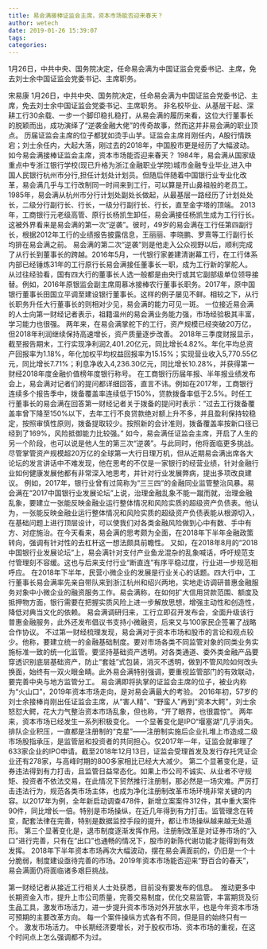 ```yaml
---
title: 易会满接棒证监会主席，资本市场能否迎来春天？
author: wetech
date: 2019-01-26 15:39:07
tags: 
categories: 
---
```

1月26日，中共中央、国务院决定，任命易会满为中国证监会党委书记、主席，免去刘士余中国证监会党委书记、主席职务。
<!-- more -->
宋易康
1月26日，中共中央、国务院决定，任命易会满为中国证监会党委书记、主席，免去刘士余中国证监会党委书记、主席职务。
非名校毕业、从基层干起、深耕工行30余载、一步一个脚印稳扎稳打，从易会满的履历来看，这位大行董事长的脱颖而出，成功演绎了“逆袭金融大佬”的传奇故事，然而这并非易会满的职业顶点。
历届证监会主席的位子都犹如烫手山芋。证监会主席肖刚任内，A股行情跌宕；刘士余任内，大起大落，刚过去的2018年，中国股市更是经历了大幅波动。如今易会满接棒证监会主席，资本市场能否迎来春天？
1984年，易会满从国家级重点中专浙江银行学校(现已升格为浙江金融职业学院)城市金融专业毕业,进入中国人民银行杭州市分行,担任计划处计划员。但随后伴随着中国银行业专业化改革，易会满几乎与工行改制同一时间来到工行，可以算是开山鼻祖般的老员工。
1985年，易会满从杭州市分行计划处副处长做起，从最基层一路经历了计划处处长，二级分行副行长、行长，一级分行副行长、行长，直至金字塔的顶端。
2013年，工商银行元老级高管、原行长杨凯生卸任，易会满接任杨凯生成为工行行长。这被外界看来是易会满的第一次“逆袭”。彼时，49岁的易会满在工行任第四副行长，根据2012年工行的业绩报告披露信息，王丽丽、李晓鹏、罗熹等工行副行长均排在易会满之前。
易会满的第二次“逆袭”则是他走入公众视野以后，顺利完成了从行长到董事长的跨越。2016年5月，一代银行家姜建清谢幕工行，在工行体系内部已经锤炼31年的工行原行长易会满接任董事长一职，成为工行新的掌舵人。
从过往经验看，国有四大行的董事长人选一般都是由央行或其它副部级单位领导接替。例如，2016年原银监会副主席周慕冰接棒农行董事长职务。2017年，原中国银行董事长田国立平调至建设银行董事长。这样的例子屡见不鲜。相较之下，从行长职务升任大行董事长的则相对少见，易会满的能力可见一斑。
一位接近易会满的人士向第一财经记者表示，祖籍温州的易会满业务能力强，市场经验极其丰富，学习能力也很强。
两年来，在易会满掌舵下的工行，资产规模已经突破20万亿，但2018年利润继续保持高速增长，资产质量逐步改善。
2018年三季度财报显示，截至报告期末，工行实现净利润2,401.20亿元，同比增长4.82%。年化平均总资产回报率为1.18%，年化加权平均权益回报率为15.15%；实现营业收入5,770.55亿元，同比增长7.71%；利息净收入4,236.30亿元，同比增长10.28%，并获得第一财经2018年度金融价值榜年度银行称号。
在工商银行历届年报、半年报业绩发布会上，易会满对记者们的提问都详细回答，直言不讳。例如在2017年，工商银行连续多个报告季中，拨备覆盖率连续低于150%，贷款拨备率低于2.5%。时任工行董事长的易会满在回答第一财经记者关于拨备的提问时表示：“过去工行拨备覆盖率曾下降至150%以下，去年工行不良贷款绝对额上升不多，并且盈利保持较稳定，按照审慎性原则，拨备提取较少。按照新的会计准则，拨备覆盖率按新口径已经到了169%，风险抵御能力比较强。”
如今，易会满任证监会主席，开启了人生的另一个阶段，也可以说是他人生的第三次“逆袭”。与此同时，他将面临更多挑战。
尽管掌管资产规模超20万亿的全球第一大行日理万机，但从近期易会满出席各大论坛的发言讲话中不难发现，他在思考的不仅是一家银行的经营业绩，针对金融行业如何健康发展他都有非常深入地思考，并针对行业发展弊病，提出多项改良建议。
例如，2017年，银行业曾有过简称为“三三四”的金融同业监管整治风暴。易会满在“2017中国银行业发展论坛”上说，治理金融乱象不能一蹴而就，治理金融乱象，要建立一张能反映金融业运行整体情况和风险实质的超级资产负债表。他认为，一张能反映金融业运行整体情况和风险实质的超级资产负债表能从根源切入，在基础问题上进行顶层设计，可以使我们对各类金融风险做到心中有数、手中有方、对症施治。在今天看来，易会满的思考颇为全面，在2018年下半年金融政策转向，强调有针对性的去杠杆这一想法颇具前瞻性。
又如，在2018年8月的“2018中国银行业发展论坛”上，易会满针对支付产业鱼龙混杂的乱象喊话，呼吁规范支付管理刻不容缓。这也与后来支付行业“断直连”有序平稳过度，行业进一步规范相呼应。
在2018年下半年，民营小微企业的发展是行业关心的话题。四大行中，工行董事长易会满率先亲自带队来到浙江杭州和绍兴两地，实地走访调研普惠金融服务对象中小微企业的融资服务工作。易会满称，在如何扩大信用贷款范围、额度及抵押物方面，银行需要在把握实质风险上进一步解放思想，增强主动性和创造性，降低对典当文化的依赖。
易会满调研归来，工行立即召开发布会，全面升级该行普惠金融服务，此外还发布倡议书支持小微融资，后来又与100家民企签署了战略合作协议。
不过第一财经梳理发现，易会满对于资本市场和股市的言论和观点较少。他称，要建立统一的金融基础制度。要对市场各类不同监管对象的同类业务实施标准一致的统一化监管。要坚持基础资产透明。对各类通道、委外类金融产品要穿透识别底层基础资产，防止“套娃”式包装，消灭不透明，做到不管风险如何改头换面，始终有一双火眼金睛。此外易会满特别强调，要重视监管部门的有效联动，要完善中央与地方监管分工。
易会满即将执掌的证监会主席的位子，被业内称为“火山口”，2019年资本市场走向，是对易会满最大的考验。
2016年初，57岁的刘士余接棒肖刚出任证监会主席，从“害人精”、“野蛮人”再到“资本大鳄”，刘士余怒怼大鳄，花大力气整治资本市场乱象，但也称，“开了眼界，也很震惊”。
两年来，资本市场已经发生一系列积极变化。 一个显著变化是IPO“堰塞湖”几乎消失。排队企业积压，一直都是注册制的“克星”——注册制实施后企业扎堆上市造成二级市场股指承压，是监管层和投资者的共同担心。仅2017年一年，证监会就审理了633家企业的IPO申请。截至2018年12月13日，证监会受理首发及发行存托凭证企业还有278家，与高峰时期的800多家相比已经大大减少。
第二个显著变化是，证券违法得到有力打击，且监管日益常态化。如果上市公司不诚实、从业者不守规矩、投资者不依法交易，在此情况下贸然推行注册制，那必然是一场灾难。严厉打击违法行为，规范各类市场主体，也成为净化注册制改革市场环境非常关键的内容。以2017年为例，全年新启动调查478件，新增立案案件312件，其中重大案件90件，同比增长一倍。特别是市场操纵，在近几年得到有力打击。监管理念在转变，配套法律在完善，特别是数据监控手段的提升，都让市场操纵越来越无处遁形。
第三个显著变化是，退市制度逐渐发挥作用。注册制改革是对证券市场的“入口”进行完善，只有在“出口”也通畅的情况下，股市的新陈代谢功能才能得到有效发挥。
2018年下半年资本市场再次大幅波动，摆在易会满面前的，仍旧是一个十分脆弱，制度建设亟待完善的市场。2019年资本市场能否迎来“野百合的春天”，易会满面仍将面临诸多艰巨挑战。
 
 
第一财经记者从接近工行相关人士处获悉，目前没有要发布的信息。 
推动更多中长期资金入市，提升上市公司质量，完善交易制度，优化交易监管，丰富期货及衍生品工具，激发市场活力，进一步提升资本市场对外开放水平，也是今年资本市场可预期的主要改革方向。
每一个案件操纵方式各有不同，但是目的始终只有一个。
激发市场活力。
中长期经济要增长，对于股权市场、资本市场的重视，在这个时间点上怎么强调都不为过。
